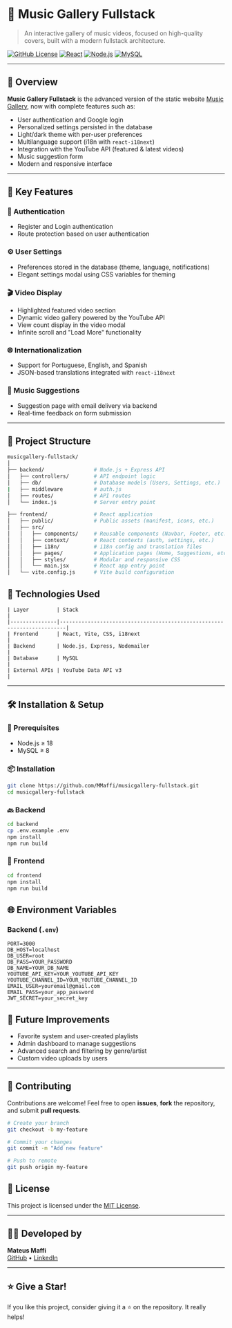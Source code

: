 # 🎵 Music Gallery Fullstack

> An interactive gallery of music videos, focused on high-quality covers, built with a modern fullstack architecture.

[![GitHub License](https://img.shields.io/github/license/MMaffi/musicgallery-fullstack?style=flat-square)](LICENSE)
[![React](https://img.shields.io/badge/Frontend-React-61DAFB?logo=react&logoColor=fff&style=flat-square)](https://reactjs.org/)
[![Node.js](https://img.shields.io/badge/Backend-Node.js-339933?logo=node.js&logoColor=fff&style=flat-square)](https://nodejs.org/)
[![MySQL](https://img.shields.io/badge/Database-MySQL-4479A1?logo=mysql&logoColor=fff&style=flat-square)](https://www.mysql.com/)

---

## 📸 Overview

**Music Gallery Fullstack** is the advanced version of the static website [Music Gallery](https://mmaffi.github.io/MusicGallery), now with complete features such as:

- User authentication and Google login
- Personalized settings persisted in the database
- Light/dark theme with per-user preferences
- Multilanguage support (i18n with `react-i18next`)
- Integration with the YouTube API (featured & latest videos)
- Music suggestion form
- Modern and responsive interface

---

## 🧠 Key Features

### 🔐 Authentication
- Register and Login authentication
- Route protection based on user authentication

### ⚙️ User Settings
- Preferences stored in the database (theme, language, notifications)
- Elegant settings modal using CSS variables for theming

### 🎬 Video Display
- Highlighted featured video section
- Dynamic video gallery powered by the YouTube API
- View count display in the video modal
- Infinite scroll and "Load More" functionality

### 🌐 Internationalization
- Support for Portuguese, English, and Spanish
- JSON-based translations integrated with `react-i18next`

### 💬 Music Suggestions
- Suggestion page with email delivery via backend
- Real-time feedback on form submission

---

## 📁 Project Structure

```bash
musicgallery-fullstack/
│
├── backend/                # Node.js + Express API
│   ├── controllers/        # API endpoint logic
│   ├── db/                 # Database models (Users, Settings, etc.)
|   ├── middleware          # auth.js
│   ├── routes/             # API routes
│   └── index.js            # Server entry point

├── frontend/               # React application
│   ├── public/             # Public assets (manifest, icons, etc.)
│   ├── src/
│   │   ├── components/     # Reusable components (Navbar, Footer, etc.)
│   │   ├── context/        # React contexts (auth, settings, etc.)
│   │   ├── i18n/           # i18n config and translation files
│   │   ├── pages/          # Application pages (Home, Suggestions, etc.)
│   │   ├── styles/         # Modular and responsive CSS
│   │   └── main.jsx        # React app entry point
│   └── vite.config.js      # Vite build configuration
```

## 🚀 Technologies Used

```
| Layer         | Stack                                                                  |
|---------------|------------------------------------------------------------------------|
| Frontend      | React, Vite, CSS, i18next                                              |
| Backend       | Node.js, Express, Nodemailer                                           |
| Database      | MySQL                                                                  |
| External APIs | YouTube Data API v3                                                    |
```

---

## 🛠️ Installation & Setup

### 🔧 Prerequisites

- Node.js ≥ 18  
- MySQL ≥ 8  

### 📦 Installation

```bash
git clone https://github.com/MMaffi/musicgallery-fullstack.git
cd musicgallery-fullstack
```

### 🔙 Backend

```bash
cd backend
cp .env.example .env
npm install
npm run build
```

### 🎨 Frontend

```bash
cd frontend
npm install
npm run build
```

## 🌐 Environment Variables

### Backend (`.env`)

```env
PORT=3000
DB_HOST=localhost
DB_USER=root
DB_PASS=YOUR_PASSWORD
DB_NAME=YOUR_DB_NAME
YOUTUBE_API_KEY=YOUR_YOUTUBE_API_KEY
YOUTUBE_CHANNEL_ID=YOUR_YOUTUBE_CHANNEL_ID
EMAIL_USER=youremail@gmail.com
EMAIL_PASS=your_app_password
JWT_SECRET=your_secret_key
```

## 🧪 Future Improvements

- Favorite system and user-created playlists  
- Admin dashboard to manage suggestions  
- Advanced search and filtering by genre/artist  
- Custom video uploads by users

---

## 🤝 Contributing

Contributions are welcome! Feel free to open **issues**, **fork** the repository, and submit **pull requests**.

```bash
# Create your branch
git checkout -b my-feature

# Commit your changes
git commit -m "Add new feature"

# Push to remote
git push origin my-feature
```

## 📄 License

This project is licensed under the [MIT License](LICENSE).

---

## 🧑‍💻 Developed by

**Mateus Maffi**  
[GitHub](https://github.com/MMaffi) • [LinkedIn](https://www.linkedin.com/in/mateusmaffi)

---

## ⭐ Give a Star!

If you like this project, consider giving it a ⭐ on the repository. It really helps!
